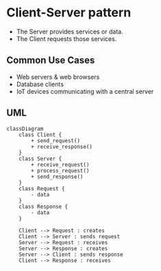 # Client-Server pattern
- The Server provides services or data.
- The Client requests those services.

## Common Use Cases
- Web servers & web browsers
- Database clients
- IoT devices communicating with a central server

## UML

```mermaid 
classDiagram
    class Client {
        + send_request()
        + receive_response()
    }
    class Server {
        + receive_request()
        + process_request()
        + send_response()
    }
    class Request {
        - data
    }
    class Response {
        - data
    }

    Client --> Request : creates
    Client --> Server : sends request
    Server --> Request : receives
    Server --> Response : creates
    Server --> Client : sends response
    Client --> Response : receives
```
